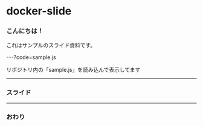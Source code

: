 # docker-slide

### こんにちは！


これはサンプルのスライド資料です。


---?code=sample.js


リポジトリ内の「sample.js」を読み込んで表示してます

---


### スライド


---


### おわり

